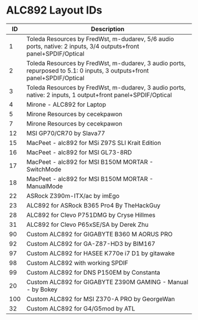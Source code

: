 # ALC892 Layout IDs

| ID | Description |
|---|---|
| 1 | Toleda Resources by FredWst, m-dudarev, 5/6 audio ports, native: 2 inputs, 3/4 outputs+front panel+SPDIF/Optical |
| 2 | Toleda Resources by FredWst, m-dudarev, 3 audio ports, repurposed to 5.1: 0 inputs, 3 outputs+front panel+SPDIF/Optical |
| 3 | Toleda Resources by FredWst, m-dudarev, 3 audio ports, native: 2 inputs, 1 output+front panel+SPDIF/Optical |
| 4 | Mirone - ALC892 for Laptop |
| 5 | Mirone Resources by cecekpawon |
| 7 | Mirone Resources by cecekpawon |
| 12 | MSI GP70/CR70 by Slava77 |
| 15 | MacPeet - alc892 for MSi Z97S SLI Krait Edition |
| 16 | MacPeet - alc892 for MSI GL73-8RD |
| 17 | MacPeet - alc892 for MSI B150M MORTAR - SwitchMode |
| 18 | MacPeet - alc892 for MSI B150M MORTAR - ManualMode |
| 22 | ASRock Z390m-ITX/ac by imEgo |
| 23 | ALC892 for ASRock B365 Pro4 By TheHackGuy |
| 28 | ALC892 for Clevo P751DMG by Cryse Hillmes |
| 31 | ALC892 for Clevo P65xSE/SA by Derek Zhu |
| 90 | Custom ALC892 for GIGABYTE B360 M AORUS PRO |
| 92 | Custom ALC892 for GA-Z87-HD3 by BIM167 |
| 97 | Custom ALC892 for HASEE K770e i7 D1 by gitawake |
| 98 | Custom ALC892 with working SPDIF |
| 99 | Custom ALC892 for DNS P150EM by Constanta |
| 20 | Custom ALC892 for GIGABYTE Z390M GAMING - Manual - by Bokey |
| 100 | Custom ALC892 for MSI Z370-A PRO by GeorgeWan |
| 32 | Custom ALC892 for G4/G5mod by ATL |
